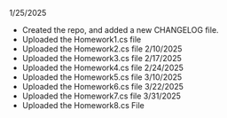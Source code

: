 1/25/2025 
- Created the repo, and added a new CHANGELOG file.
- Uploaded the Homework1.cs file
- Uploaded the Homework2.cs file
2/10/2025
- Uploaded the Homework3.cs file
2/17/2025
- Uploaded the Homework4.cs file
2/24/2025
- Uploaded the Homework5.cs file
3/10/2025
- Uploaded the Homework6.cs file
3/22/2025
- Uploaded the Homework7.cs file
3/31/2025
- Uploaded the Homework8.cs File
